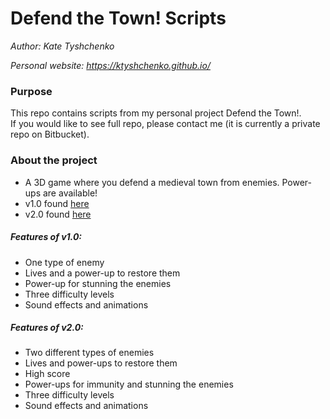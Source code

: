 # Defend the Town! Scripts
_Author: Kate Tyshchenko_  

_Personal website: https://ktyshchenko.github.io/_

### Purpose
This repo contains scripts from my personal project Defend the Town!.  
If you would like to see full repo, please contact me (it is currently a private repo on Bitbucket).  

### About the project
- A 3D game where you defend a medieval town from enemies. Power-ups are available!
- v1.0 found [here](https://connect.unity.com/mg/other/defend-the-town)
- v2.0 found [here](https://connect.unity.com/mg/other/defend-the-town-v2-0) 

##### Features of v1.0:
- One type of enemy
- Lives and a power-up to restore them
- Power-up for stunning the enemies
- Three difficulty levels
- Sound effects and animations

##### Features of v2.0:
- Two different types of enemies
- Lives and power-ups to restore them
- High score
- Power-ups for immunity and stunning the enemies
- Three difficulty levels
- Sound effects and animations
